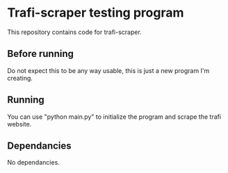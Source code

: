 # Trafi-scraper testing program
This repository contains code for trafi-scraper.

## Before running
Do not expect this to be any way usable, this is just a new program I'm creating.

## Running
You can use "python main.py" to initialize the program and scrape the trafi website.

## Dependancies
No dependancies.
